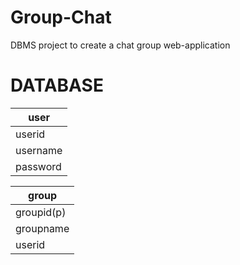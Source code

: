 # Group-Chat
DBMS project to create a chat group web-application

# DATABASE
| user     |  	 	
|----------|		
| userid   | 		
| username | 		
| password | 		


| group      |
|------------|
| groupid(p) |
| groupname  |
| userid     |

